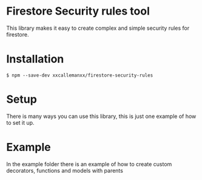# Firestore Security rules tool
This library makes it easy to create complex and simple security rules for firestore.

# Installation
```
$ npm --save-dev xxcallemanxx/firestore-security-rules
```

# Setup
There is many ways you can use this library, this is just one example of how to set it up.

# Example
In the example folder there is an example of how to create custom decorators, functions and models with parents

